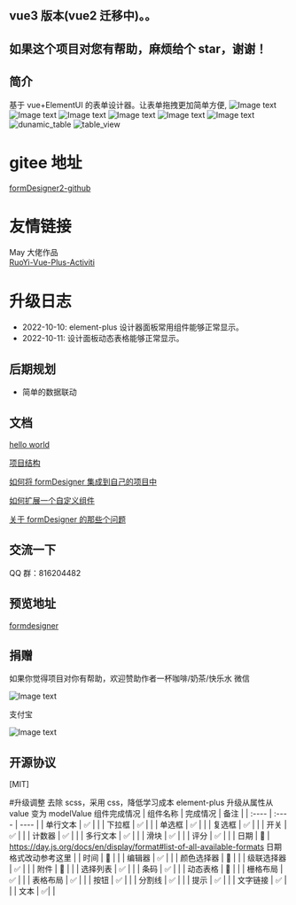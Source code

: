 ## vue3 版本(vue2 迁移中)。。

## 如果这个项目对您有帮助，麻烦给个 star，谢谢！

## 简介

基于 vue+ElementUI 的表单设计器。让表单拖拽更加简单方便,
![Image text](https://gitee.com/wurong19870715/formDesigner/raw/master/public/img/designer.png)
![Image text](https://gitee.com/wurong19870715/formDesigner/raw/master/public/img/preview.png)
![Image text](https://gitee.com/wurong19870715/formDesigner/raw/master/public/img/edit-form.png)
![Image text](https://gitee.com/wurong19870715/formDesigner/raw/master/public/img/config-json.png)
![Image text](https://gitee.com/wurong19870715/formDesigner/raw/master/public/img/val-json.png)
![Image text](https://gitee.com/wurong19870715/formDesigner/raw/master/public/img/dialogList.png)
![dunamic_table](https://gitee.com/wurong19870715/formDesigner/raw/master/public/img/dynamic_table.png)
![table_view](https://gitee.com/wurong19870715/formDesigner/raw/master/public/img/tableview.png)

# gitee 地址

[formDesigner2-github](https://github.com/wison-wu/formDesigner)

# 友情链接

May 大佬作品<br/>
[RuoYi-Vue-Plus-Activiti](https://gitee.com/sgs98/RuoYi-Vue-Plus-Activiti)

# 升级日志

- 2022-10-10: element-plus 设计器面板常用组件能够正常显示。
- 2022-10-11: 设计面板动态表格能够正常显示。

## 后期规划

- 简单的数据联动

## 文档

[hello world](https://my.oschina.net/wison/blog/5276173)

[项目结构](https://my.oschina.net/wison/blog/5276165)

[如何将 formDesigner 集成到自己的项目中](https://my.oschina.net/wison/blog/5540167)

[如何扩展一个自定义组件](https://my.oschina.net/wison/blog/5276172)

[关于 formDesigner 的那些个问题](https://my.oschina.net/wison/blog/5551474)

## 交流一下

QQ 群：816204482

## 预览地址

[formdesigner](http://wurong19870715.gitee.io/formdesigner3)

## 捐赠

如果你觉得项目对你有帮助，欢迎赞助作者一杯咖啡/奶茶/快乐水
微信

![Image text](https://gitee.com/wurong19870715/formDesigner/raw/master/public/img/weixin.png)

支付宝

![Image text](https://gitee.com/wurong19870715/formDesigner/raw/master/public/img/zhifubao.png)

## 开源协议

[MIT]

#升级调整
去除 scss，采用 css，降低学习成本
element-plus 升级从属性从 value 变为 modelValue
组件完成情况
| 组件名称 | 完成情况 | 备注 |
| :---- | :---- | ---- |
| 单行文本 | ✅ | |
| 下拉框 | ✅ | |
| 单选框 | ✅ | |
| 复选框 | ✅ | |
| 开关 | ✅ | |
| 计数器 | ✅ | |
| 多行文本 | ✅ | |
| 滑块 | ✅ | |
| 评分 | ✅ | |
| 日期 | 🔨 | https://day.js.org/docs/en/display/format#list-of-all-available-formats 日期格式改动参考这里 |
| 时间 | 🔨 | |
| 编辑器 | ✅ | |
| 颜色选择器 | 🔨 | |
| 级联选择器 | ✅ | |
| 附件 | 🔨 | |
| 选择列表 | ✅ | |
| 条码 | ✅ | |
| 动态表格 | 🔨 | |
| 栅格布局 | ✅ | |
| 表格布局 | ✅ | |
| 按钮 | ✅ | |
| 分割线 | ✅ | |
| 提示 | ✅ | |
| 文字链接 | ✅ | |
| 文本 | ✅| |
